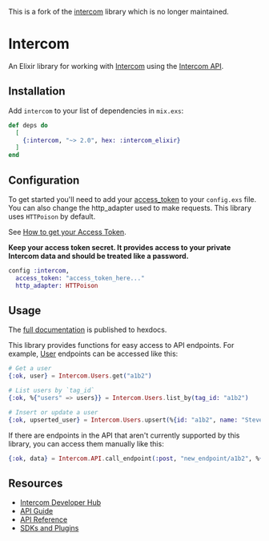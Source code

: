 This is a fork of the [intercom](https://github.com/intercom/intercom-elixir) library which is no longer maintained.

# Intercom

An Elixir library for working with [Intercom](https://intercom.io) using the [Intercom API](https://developers.intercom.com/building-apps/docs/rest-apis).

## Installation

Add `intercom` to your list of dependencies in `mix.exs`:

```elixir
def deps do
  [
    {:intercom, "~> 2.0", hex: :intercom_elixir}
  ]
end
```

## Configuration

To get started you'll need to add your [access_token](https://developers.intercom.com/building-apps/docs/authentication-types#section-access-tokens) to your `config.exs` file. You can also change the http_adapter used to make requests. This library uses `HTTPoison` by default.

See [How to get your Access Token](https://developers.intercom.com/building-apps/docs/authentication-types#section-how-to-get-your-access-token).

**Keep your access token secret. It provides access to your private Intercom data and should be treated like a password.**

```elixir
config :intercom,
  access_token: "access_token_here..."
  http_adapter: HTTPoison
```

## Usage

The [full documentation](https://hexdocs.pm/intercom_elixir/api-reference.html) is published to hexdocs.

This library provides functions for easy access to API endpoints. For example, [User](https://developers.intercom.com/intercom-api-reference/reference#users) endpoints can be accessed like this:

```elixir
# Get a user
{:ok, user} = Intercom.Users.get("a1b2")

# List users by `tag_id`
{:ok, %{"users" => users}} = Intercom.Users.list_by(tag_id: "a1b2")

# Insert or update a user
{:ok, upserted_user} = Intercom.Users.upsert(%{id: "a1b2", name: "Steve Buscemi"})
```

If there are endpoints in the API that aren't currently supported by this library, you can access them manually like this:

```elixir
{:ok, data} = Intercom.API.call_endpoint(:post, "new_endpoint/a1b2", %{body_data: "here"})
```

## Resources

- [Intercom Developer Hub](https://developers.intercom.com/)
- [API Guide](https://developers.intercom.com/building-apps/docs/rest-apis)
- [API Reference](https://developers.intercom.com/intercom-api-reference/reference)
- [SDKs and Plugins](https://developers.intercom.com/building-apps/docs/sdks-plugins)
